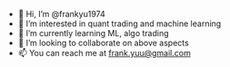 - 👋 Hi, I’m @frankyu1974
- 👀 I’m interested in quant trading and machine learning 
- 🌱 I’m currently learning ML, algo trading
- 💞️ I’m looking to collaborate on above aspects
- 📫 You can reach me at frank.yuu@gmail.com

<!---
frankyu1974/frankyu1974 is a ✨ special ✨ repository because its `README.md` (this file) appears on your GitHub profile.
You can click the Preview link to take a look at your changes.
--->

